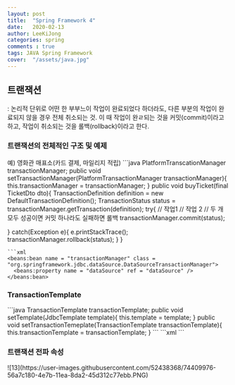 ```yaml
---
layout: post
title:  "Spring Framework 4"
date:   2020-02-13
author: LeeKiJong
categories: spring
comments : true
tags: JAVA Spring Framework
cover:  "/assets/java.jpg"
---
```

<h2>트랜잭션</h2>
: 논리적 단위로 어떤 한 부부느이 작업이 완료되었다 하더라도, 다른 부분의 작업이 완료되지 않을 경우 전체 취소되는 것.  
이 때 작업이 완ㄹ되는 것을 커밋(commit)이라고 하고, 작업이 취소되는 것을 롤백(rollback)이라고 한다.  
<h3>트랜잭션의 전체적인 구조 및 예제</h3>
예) 영화관 매표소(카드 결제, 마일리지 적립)
```java
PlatformTranscationManager transactionManager;
public void setTransactionManager(PlatformTransactionManager transactionManager){
  this.transactionManager = transactionManager;
}
public void buyTicket(final TicketDto dto){
  TransactionDefinition definition = new DefaultTransactionDefinition();
  TransactionStatus status = transactionManager.getTransaction(definition);
  try{
    // 작업1
    // 작업 2
    // 두 개 모두 성공이면 커밋 하나라도 실패하면 롤백
    transactionManager.commit(status);
  
  } catch(Exception e){
    e.printStackTrace();
    transactionManager.rollback(status);
  }
}
```
```xml
<beans:bean name = "transactionManager" class = "org.springframework.jdbc.dataSource.DataSourceTransactionManager">
  <beans:property name = "dataSource" ref = "dataSource" />
</beans:bean>
```
<h3>TransactionTemplate</h3>
```java
TransactionTemplate transactionTemplate;
public void setTemplate(JdbcTemplate template){
  this.template = template;
}
public void setTransactionTemeplate(TransactionTemplate transactionTemplate){
  this.transactionTemplate = transactionTemplate;
}
```
```xml
<beans:bean name = "transactionManager" class = "org.springframework.jdbc.dataSource.DataSourceTransactionManager">
  <beans:property name = "dataSource" ref = "dataSource" />
</beans:bean>
<beans:bean name = "transactionTemplate" class = "org.springframework.transaction.support.TransactionTemplate">
  <beans:property name = "transactionManager" ref = "transactionManager" />
</beans:bean>
```
<h3>트랜잭션 전파 속성</h3>
![13](https://user-images.githubusercontent.com/52438368/74409976-56a7c180-4e7b-11ea-8da2-45d312c77ebb.PNG)  
